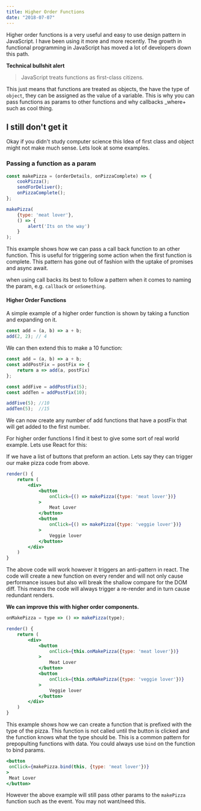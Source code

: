 ```yaml
---
title: Higher Order Functions
date: "2018-07-07"
---
```


Higher order functions is a very useful and easy to use design pattern in JavaScript. I have been using it more and
more recently. The growth in functional programming in JavaScript has moved a lot of developers down this path.

**Technical bullshit alert**
> JavaScript treats functions as first-class citizens.

This just means that functions are treated as objects, the have the type of `object`, they can be assigned as the value
of a variable. This is why you can pass functions as params to other functions and why callbacks _where+ such as cool thing.

## I still don't get it

Okay if you didn't study computer science this Idea of first class and object might not make much sense. Lets look at
some examples.

### Passing a function as a param

```jsx
const makePizza = (orderDetails, onPizzaComplete) => {
    cookPizza();
    sendForDeliver();
    onPizzaComplete();
};

makePizza(
    {type: 'meat lover'},
    () => {
        alert('Its on the way')
    }
);
```

This example shows how we can pass a call back function to an other function. This is useful for triggering some action
when the first function is complete. This pattern has gone out of fashion with the uptake of promises and async await.

when using call backs its best to follow a pattern when it comes to naming the param, e.g. `callback` or `onSomething`.

#### Higher Order Functions

A simple example of a higher order function is shown by taking a function and expanding on it.

```jsx
const add = (a, b) => a + b;
add(2, 2); // 4
```

We can then extend this to make a 10 function:

```jsx
const add = (a, b) => a + b;
const addPostFix = postFix => {
    return a => add(a, postFix)
};

const addFive = addPostFix(5);
const addTen = addPostFix(10);

addFive(5); //10
addTen(5);  //15
```

We can now create any number of add functions that have a postFix that will get added to the first number.

For higher order functions I find it best to give some sort of real world example. Lets use React for this:

If we have a list of buttons that preform an action. Lets say they can trigger our make pizza code from above.

```jsx
render() {
    return (
        <div>
            <button
                onClick={() => makePizza({type: 'meat lover'})}
            >
                Meat Lover
            </button>
            <button
                onClick={() => makePizza({type: 'veggie lover'})}
            >
                Veggie lover
            </button>
        </div>
    )
}
```

The above code will work however it triggers an anti-pattern in react. The code will create a new function on every
render and will not only cause performance issues but also will break the shallow compare for the DOM diff. This means
the code will always trigger a re-render and in turn cause redundant renders.

**We can improve this with higher order components.**

 ```jsx
 onMakePizza = type => () => makePizza(type);

 render() {
     return (
         <div>
             <button
                 onClick={this.onMakePizza({type: 'meat lover'})}
             >
                 Meat Lover
             </button>
             <button
                 onClick={this.onMakePizza({type: 'veggie lover'})}
             >
                 Veggie lover
             </button>
         </div>
     )
 }
 ```

This example shows how we can create a function that is prefixed with the type of the pizza. This function is not called
 until the button is clicked and the function knows what the type should be. This is a common pattern for prepopulting
functions with data. You could always use `bind` on the function to bind params.

```jsx
<button
 onClick={makePizza.bind(this, {type: 'meat lover'})}
>
 Meat Lover
</button>
```

However the above example will still pass other params to the `makePizza` function such as the event. You may not want/need
this.
